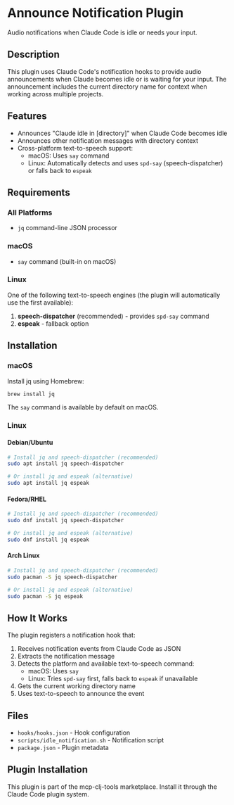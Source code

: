 # Announce Notification Plugin

Audio notifications when Claude Code is idle or needs your input.

## Description

This plugin uses Claude Code's notification hooks to provide audio announcements when Claude becomes idle or is waiting for your input. The announcement includes the current directory name for context when working across multiple projects.

## Features

- Announces "Claude idle in [directory]" when Claude Code becomes idle
- Announces other notification messages with directory context
- Cross-platform text-to-speech support:
  - macOS: Uses `say` command
  - Linux: Automatically detects and uses `spd-say` (speech-dispatcher) or falls back to `espeak`

## Requirements

### All Platforms

- `jq` command-line JSON processor

### macOS

- `say` command (built-in on macOS)

### Linux

One of the following text-to-speech engines (the plugin will automatically use the first available):

1. **speech-dispatcher** (recommended) - provides `spd-say` command
2. **espeak** - fallback option

## Installation

### macOS

Install jq using Homebrew:
```bash
brew install jq
```

The `say` command is available by default on macOS.

### Linux

#### Debian/Ubuntu
```bash
# Install jq and speech-dispatcher (recommended)
sudo apt install jq speech-dispatcher

# Or install jq and espeak (alternative)
sudo apt install jq espeak
```

#### Fedora/RHEL
```bash
# Install jq and speech-dispatcher (recommended)
sudo dnf install jq speech-dispatcher

# Or install jq and espeak (alternative)
sudo dnf install jq espeak
```

#### Arch Linux
```bash
# Install jq and speech-dispatcher (recommended)
sudo pacman -S jq speech-dispatcher

# Or install jq and espeak (alternative)
sudo pacman -S jq espeak
```

## How It Works

The plugin registers a notification hook that:
1. Receives notification events from Claude Code as JSON
2. Extracts the notification message
3. Detects the platform and available text-to-speech command:
   - macOS: Uses `say`
   - Linux: Tries `spd-say` first, falls back to `espeak` if unavailable
4. Gets the current working directory name
5. Uses text-to-speech to announce the event

## Files

- `hooks/hooks.json` - Hook configuration
- `scripts/idle_notification.sh` - Notification script
- `package.json` - Plugin metadata

## Plugin Installation

This plugin is part of the mcp-clj-tools marketplace. Install it through the Claude Code plugin system.
